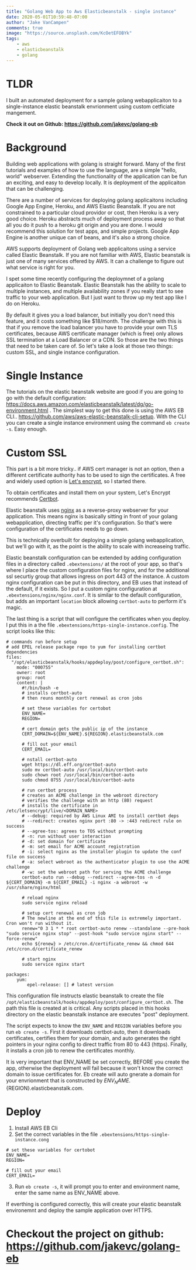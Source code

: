 ```yaml
---
title: "Golang Web App to Aws Elasticbeanstalk - single instance"
date: 2020-05-01T10:59:48-07:00
author: "Jake VanCampen"
comments: true
image: "https://source.unsplash.com/KcOetEFOBYk"
tags:
    - aws
    - elasticbeanstalk
    - golang
---
```


# TLDR

I built an automated deployment for a sample golang webapplicaiton to a single-instance elastic beanstalk envrionment using custom cetficiate mangement.

**Check it out on Github: https://github.com/jakevc/golang-eb**

# Background

Building web applications with golang is straight forward. Many of the first tutorials and examples of how to use the language, are a simple "hello, world" webserver. Extending the functionality of the application can be fun an exciting, and easy to develop locally. It is deployment of the applicaiton that can be challenging. 

There are a number of services for deploying golang applicaitons including Google App Engine, Heroku, and AWS Elastic Beanstalk. If you are not constrained to a particular cloud providor or cost, then Heroku is a very good choice. Heroku abstracts much of deployment process away so that all you do it push to a heroku git origin and you are done. I would recommend this solution for test apps, and simple projects. Google App Engine is another unique can of beans, and it's also a strong choice. 

AWS supports deployment of Golang web applicaitons using a service called Elastic Beanstalk. If you are not familiar with AWS, Elastic beanstalk is just one of many services offered by AWS. It can a challenge to figure out what service is right for you. 

I spet some time recently configuring the deploymnet of a golang applicaiton to Elastic Beanstalk. Elastic Beanstalk has the ability to scale to multiple instances, and multiple availability zones if you really start to see traffic to your web application. But I just want to throw up my test app like I do on Heroku. 

By default it gives you a load balancer, but initially you don't need this feature, and it costs something like $18/month. The challenge with this is that if you remove the load balancer you have to provide your own TLS certificates, because AWS certificate manager (which is free) only allows SSL termination at a Load Balancer or a CDN. So those are the two things that need to be taken care of. So let's take a look at those two things: custom SSL, and single instance configuration.

# Single Instance 

The tutorials on the elastic beanstalk website are good if you are going to go with the default configuration: https://docs.aws.amazon.com/elasticbeanstalk/latest/dg/go-environment.html . The simplest way to get this done is using the AWS EB CLI..  https://github.com/aws/aws-elastic-beanstalk-cli-setup. With the CLI you can create a single instance environment using the command `eb create -s`. Easy enough. 

# Custom SSL

This part is a bit more tricky.. if AWS cert manager is not an option, then a different certificate authority has to be used to sign the certificates. A free and widely used option is [Let's encrypt](https://letsencrypt.org/), so I started there. 

To obtain certificates and install them on your system, Let's Encrypt recommends [Certbot](https://certbot.eff.org/). 

Elastic beanstalk uses [nginx](https://nginx.org/) as a reverse-proxy webserver for your application. This means nginx is basically sitting in front of your golang webapplication, directing traffic per it's configuration. So that's were configuration of the certificates needs to go down. 

This is technically overbuilt for deploying a simple golang webapplication, but we'll go with it, as the point is the ability to scale with increaseing traffic. 

Elastic beanstalk configuration can be extended by adding configuration files in a directory called `.ebextensions/` at the root of your app, so that's where I place the custom configuration files for nginx, and for the additional ssl securtiy group that allows ingress on port 443 of the instance. A custom nginx configuration can be put in this directory, and EB uses that instead of the default, if it exists. So I put a custom nginx configuration at `.ebextensions/nginx/nginx.conf`.  It is similar to the default configuration, but adds an important `location` block allowing `certbot-auto` to perform it's magic. 

The last thing is a script that will configure the certificates when you deploy. I put this in a the file `.ebextensions/https-single-instance.config`. The script looks like this: 

```
# commands run before setup
# add EPEL release package repo to yum for installing certbot dependencies
files:
  "/opt/elasticbeanstalk/hooks/appdeploy/post/configure_certbot.sh":
    mode: "000755"
    owner: root
    group: root
    content: |  
      #!/bin/bash -e
      # installs certbot-auto
      # then reuns monthly cert renewal as cron jobs

      # set these variables for certobot
      ENV_NAME=
      REGION=

      # cert domain gets the public ip of the instance
      CERT_DOMAIN=${ENV_NAME}.${REGION}.elasticbeanstalk.com

      # fill out your email
      CERT_EMAIL=
 
      # nstall certbot-auto
      wget https://dl.eff.org/certbot-auto 
      sudo mv certbot-auto /usr/local/bin/certbot-auto
      sudo chown root /usr/local/bin/certbot-auto
      sudo chmod 0755 /usr/local/bin/certbot-auto

      # run certbot process
      # creates an ACME challenge in the webroot directory
      # verifies the challenge with an http (80) request
      # installs the certificate in /etc/letsencrypt/live/<DOMAIN_NAME>
      # --debug: required by AWS Linux AMI to install certbot deps
      # --redirect: creates nginx port :80 -> :443 redirect rule on success
      # --agree-tos: agrees to TOS without prompting
      # -n: run without user interaction
      # -d: set domain for certificate
      # -m: set email for ACME account registration
      # -i: select nginx as the installer plugin to update the conf file on success
      # -a: select webroot as the authenticator plugin to use the ACME challenge
      # -w: set the webroot path for serving the ACME challenge
      certbot-auto run --debug --redirect --agree-tos -n -d ${CERT_DOMAIN} -m ${CERT_EMAIL} -i nginx -a webroot -w /usr/share/nginx/html

      # reload nginx
      sudo service nginx reload 

      # setup cert renewal as cron job
      # The newline at the end of this file is extremely important.  Cron won't run without it.
      renew="0 3 1 * * root certbot-auto renew --standalone --pre-hook "sudo service nginx stop" --post-hook "sudo service nginx start" --force-renew"
      echo ${renew} > /etc/cron.d/certificate_renew && chmod 644 /etc/cron.d/certificate_renew

      # start nginx
      sudo service nginx start

packages:
    yum:
        epel-release: [] # latest version
```

This configuration file instructs elastic beanstalk to create the file `/opt/elasticbeanstalk/hooks/appdeploy/post/configure_certbot.sh`. The path this file is created at is critical. Any scripts placed in this hooks directory on the elastic beanstalk instance are executes "post" deployment. 

The script expects to know the `ENV_NAME` and `REGION` variables before you run `eb create -s`. First it downloads certbot-auto, then it downloads certificates, certifies them for your domain, and auto generates the right pointers in your nginx config to direct traffic from 80 to 443 (https). Finally, it installs a cron job to renew the certificates monthly.

It is very important that ENV_NAME be set correctly, BEFORE you create the app, otherwise the deployment will fail because it won't know the correct domain to issue certificates for. Eb create will auto gnerate a domain for your envrionment that is constructed by ${ENV_NAME}.${REGION}.elasticbeanstalk.com. 

# Deploy

1. Install AWS EB Cli
2. Set the correct variables in the file `.ebextensions/https-single-instance.cong`

```
# set these variables for certobot
ENV_NAME=
REGION=

# fill out your email
CERT_EMAIL=
```

3. Run `eb create -s`, it will prompt you to enter and environment name, enter the same name as ENV_NAME above.

If everthing is configured correctly, this will create your elastic beanstalk environemnt and deploy the sample application over HTTPS.


# Checkout the project on github: https://github.com/jakevc/golang-eb

